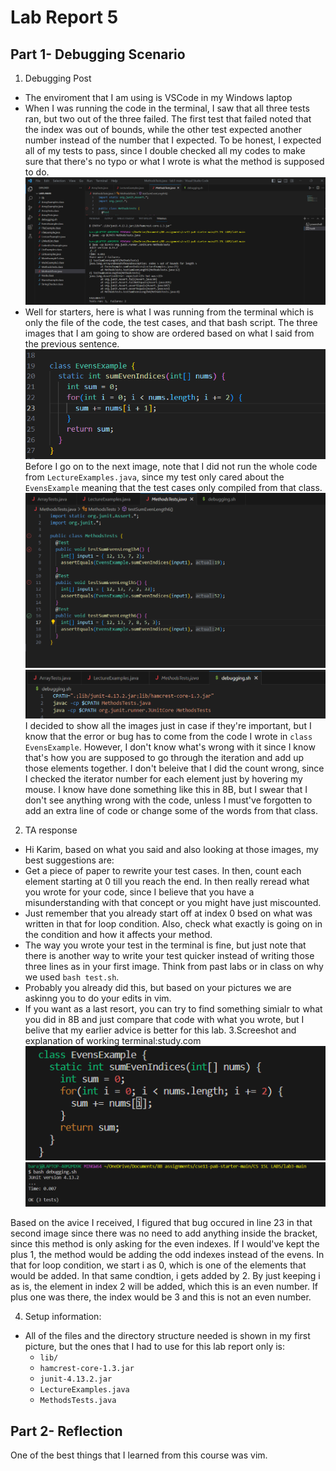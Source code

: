 # Lab Report 5
## Part 1- Debugging Scenario
1. Debugging Post
- The enviroment that I am using is VSCode in my Windows laptop
- When I was running the code in the terminal, I saw that all three tests ran, but two out of the three failed. The first test that failed noted that the index was out of bounds, while the other test expected another number instead of the number that I expected. To be honest, I expected all of my tests to pass, since I double checked all my codes to make sure that there's no typo or what I wrote is what the method is supposed to do.
![Image](Failmethod3.png)
- Well for starters, here is what I was running from the terminal which is only the file of the code, the test cases, and that bash script. The three images that I am going to show are ordered based on what I said from the previous sentence.
![Image](Codefile.png)
Before I go on to the next image, note that I did not run the whole code from `LectureExamples.java`, since my test only cared about the `EvensExample` meaning that the test cases only compiled from that class.
![Image](Testcases.png)
![Image](Script.png)
I decided to show all the images just in case if they're important, but I know that the error or bug has to come from the code I wrote in `class EvensExample`. However, I don't know what's wrong with it since I know that's how you are supposed to go through the iteration and add up those elements together. I don't beleive that I did the count wrong, since I checked the iterator number for each element just by hovering my mouse. I know have done something like this in 8B, but I swear that I don't see anything wrong with the code, unless I must've forgotten to add an extra line of code or change some of the words from that class.
2. TA response
- Hi Karim, based on what you said and also looking at those images, my best suggestions are:
- Get a piece of paper to rewrite your test cases. In then, count each element starting at 0 till you reach the end. In then really reread what you wrote for your code, since I believe that you have a misunderstanding with that concept or you might have just miscounted.
- Just remember that you already start off at index 0 bsed on what was written in that for loop condition. Also, check what exactly is going on in the condition and how it affects your method.
- The way you wrote your test in the terminal is fine, but just note that there is another way to write your test quicker instead of writing those three lines as in your first image. Think from past labs or in class on why we used `bash test.sh`.
- Probably you already did this, but based on your pictures we are askinng you to do your edits in vim.
- If you want as a last resort, you can try to find something simialr to what you did in 8B and just compare that code with what you wrote, but I belive that my earlier advice is better for this lab.
3.Screeshot and explanation of working terminal:study.com
![Image](Labreport5vimfix.png)
![Image](Passmethod.png)

Based on the avice I received, I figured that bug occured in line 23 in that second image since there was no need to add anything inside the bracket, since this method is only asking for the even indexes. If I would've kept the plus 1, the method would be adding the odd indexes instead of the evens. In that for loop condition, we start i as 0, which is one of the elements that would be added. In that same condtion, i gets added by 2. By just keeping i as is, the element in index 2 will be added, which this is an even number. If plus one was there, the index would be 3 and this is not an even number.

4. Setup information:
- All of the files and the directory structure needed is shown in my first picture, but the ones that I had to use for this lab report only is:
  - `lib/`
  -    `hamcrest-core-1.3.jar`
  -    `junit-4.13.2.jar`
  -   `LectureExamples.java`
  -   `MethodsTests.java`

## Part 2- Reflection
One of the best things that I learned from this course was vim.
